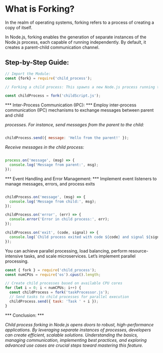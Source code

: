 # What is Forking?

In the realm of operating systems, forking refers to a process of creating a copy of itself. 

In Node.js, forking enables the generation of separate instances of the Node.js process, each capable of running independently. By default, it creates a parent-child communication channel.

## Step-by-Step Guide: 

``` js
// Import the Module:
const {fork} = require('child_process');

// Forking a child process: This spawns a new Node.js process running the specified script.

const childProcess = fork('childScript.js');

```

*** Inter-Process Communication (IPC): *** Employ inter-process communication (IPC) mechanisms to exchange messages between parent and child 

*processes. For instance, send messages from the parent to the child:*

``` js

childProcess.send({ message: 'Hello from the parent!' });

```

*Receive messages in the child process:*

``` js

process.on('message', (msg) => {
  console.log('Message from parent:', msg);
});

```

*** Event Handling and Error Management: *** Implement event listeners to manage messages, errors, and process exits

``` js

childProcess.on('message', (msg) => {
  console.log('Message from child:', msg);
});

childProcess.on('error', (err) => {
  console.error('Error in child process:', err);
});

childProcess.on('exit', (code, signal) => {
  console.log(`Child process exited with code ${code} and signal ${signal}`);
});

```

You can achieve parallel processing, load balancing, perform resource-intensive tasks, and scale microservices. Let’s implement parallel processing.

``` js
const { fork } = require('child_process');
const numCPUs = require('os').cpus().length;

// Create child processes based on available CPU cores
for (let i = 0; i < numCPUs; i++) {
  const childProcess = fork('taskProcessor.js');
  // Send tasks to child processes for parallel execution
  childProcess.send({ task: 'Task ' + i });
}

```

*** Conclusion: ***

*Child process forking in Node.js opens doors to robust, high-performance applications. By leveraging separate instances of processes, developers can create efficient, scalable solutions. Understanding the basics, managing communication, implementing best practices, and exploring advanced use cases are crucial steps toward mastering this feature.*
